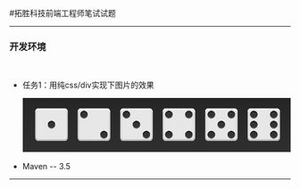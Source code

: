 #拓胜科技前端工程师笔试试题

<hr/>

<div>
    <h3>开发环境</h3>
    <ul>
	    <li><p>任务1：用纯css/div实现下图片的效果</p></li>
	    <img src="task1.png"/>
        <li><p>Maven -- 3.5</p></li>
    </ul>
</div>
<hr/>

